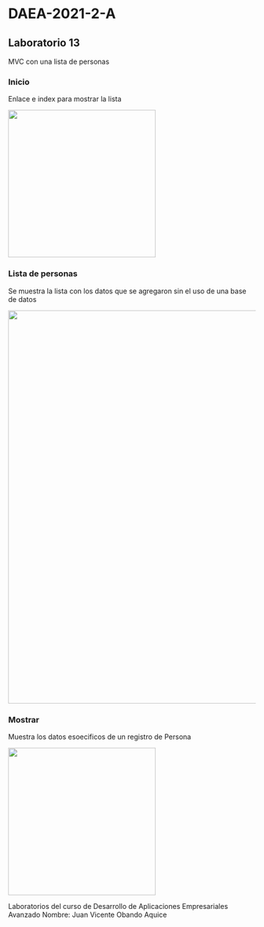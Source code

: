 # DAEA-2021-2-A

## Laboratorio 13

MVC con una lista de personas

### Inicio
Enlace e index para mostrar la lista

<img src="https://i.postimg.cc/dVx5MkYQ/Lab13-Index.jpg" width="300">

### Lista de personas
Se muestra la lista con los datos que se agregaron sin el uso de una base de datos

<img src="https://i.postimg.cc/7hR5PkYz/Lab13-Listado-de-personas.jpg" width="800">

### Mostrar
Muestra los datos esoecificos de un registro de Persona

<img src="https://i.postimg.cc/BvZN1TBC/Lab13-Mostrar-Personas.jpg" width="300">

Laboratorios del curso de Desarrollo de Aplicaciones Empresariales Avanzado
Nombre: Juan Vicente Obando Aquice
